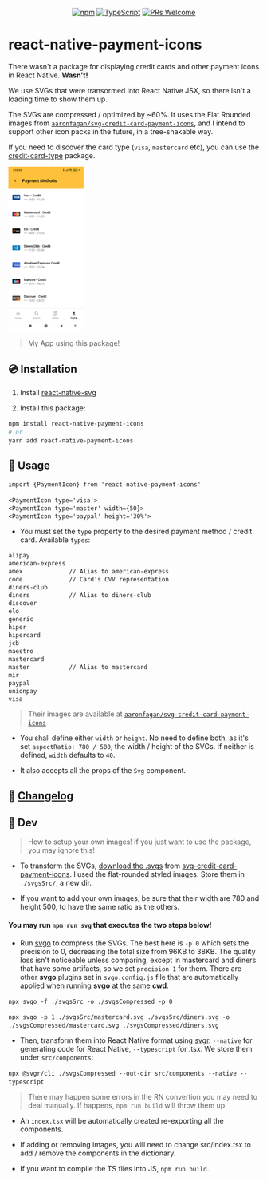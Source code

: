 <div align="center">

[![npm](https://img.shields.io/npm/v/react-native-payment-icons)](https://www.npmjs.com/package/react-native-payment-icons)
[![TypeScript](https://badgen.net/npm/types/env-var)](http://www.typescriptlang.org/)
[![PRs Welcome](https://img.shields.io/badge/PRs-welcome-brightgreen.svg?style=flat-square)](http://makeapullrequest.com)
<!-- wait until stats available [![npm](https://img.shields.io/npm/dw/react-native-payment-icons)](https://www.npmjs.com/package/react-native-payment-icons) -->

</div>

# react-native-payment-icons

There wasn't a package for displaying credit cards and other payment icons in React Native. **Wasn't!**

We use SVGs that were transormed into React Native JSX, so there isn't a loading time to show them up.

The SVGs are compressed / optimized by ~60%. It uses the Flat Rounded images from [`aaronfagan/svg-credit-card-payment-icons`](https://github.com/aaronfagan/svg-credit-card-payment-icons), and I intend to support other icon packs in the future, in a tree-shakable way.

If you need to discover the card type (`visa`, `mastercard` etc), you can use the [credit-card-type](https://www.npmjs.com/package/credit-card-type) package.

<img src="./resources/example.jpg" width="30%" height="30%" />

> My App using this package!

## 💿 Installation

1) Install [react-native-svg](https://github.com/react-native-svg/react-native-svg)

2) Install this package:
```bash
npm install react-native-payment-icons
# or
yarn add react-native-payment-icons
```

## 📖 Usage

```tsx
import {PaymentIcon} from 'react-native-payment-icons'

<PaymentIcon type='visa'>
<PaymentIcon type='master' width={50}>
<PaymentIcon type='paypal' height='30%'>
```

* You must set the `type` property to the desired payment method / credit card. Available `types`:

```
alipay
american-express
amex             // Alias to american-express
code             // Card's CVV representation
diners-club
diners           // Alias to diners-club
discover
elo
generic
hiper
hipercard
jcb
maestro
mastercard
master           // Alias to mastercard
mir
paypal
unionpay
visa
```

> Their images are available at [`aaronfagan/svg-credit-card-payment-icons`](https://github.com/aaronfagan/svg-credit-card-payment-icons)

* You shall define either `width` or `height`. No need to define both, as it's set `aspectRatio: 780 / 500`, the width / height of the SVGs. If neither is defined, `width` defaults to `40`.

* It also accepts all the props of the `Svg` component.

## 📰 [Changelog](CHANGELOG.md)


## 🤖 Dev

> How to setup your own images! If you just want to use the package, you may ignore this!

* To transform the SVGs, [download the .svgs](https://stackoverflow.com/a/18194523/10247962) from [svg-credit-card-payment-icons](https://github.com/aaronfagan/svg-credit-card-payment-icons). I used the flat-rounded styled images. Store them in `./svgsSrc/`, a new dir.

* If you want to add your own images, be sure that their width are 780 and height 500, to have the same ratio as the others.

#### You may run `npm run svg` that executes the two steps below!

* Run [svgo](https://github.com/svg/svgo) to compress the SVGs. The best here is `-p 0` which sets the precision to 0, decreasing the total size from 96KB to 38KB. The quality loss isn't noticeable unless comparing, except in mastercard and diners that have some artifacts, so we set `precision 1` for them. There are other **svgo** plugins set in `svgo.config.js` file that are automatically applied when running **svgo** at the same **cwd**.

`npx svgo -f ./svgsSrc -o ./svgsCompressed -p 0`

`npx svgo -p 1 ./svgsSrc/mastercard.svg ./svgsSrc/diners.svg -o ./svgsCompressed/mastercard.svg ./svgsCompressed/diners.svg`

* Then, transform them into React Native format using [svgr](https://github.com/gregberge/svgr). `--native` for generating code for React Native, `--typescript` for .tsx. We store them under `src/components`:

`npx @svgr/cli ./svgsCompressed --out-dir src/components --native --typescript`

> There may happen some errors in the RN convertion you may need to deal manually. If happens, `npm run build` will throw them up.

* An `index.tsx` will be automatically created re-exporting all the components.

* If adding or removing images, you will need to change src/index.tsx to add / remove the components in the dictionary.

* If you want to compile the TS files into JS, `npm run build`.

<!-- https://unblast.com/free-payment-method-icons-ai/ -->
<!-- https://unblast.com/20-payment-card-icons-psd/ -->

